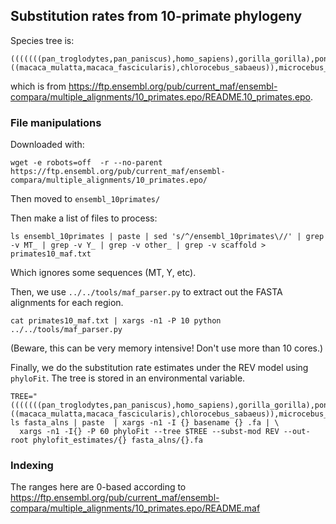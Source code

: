 ## Substitution rates from 10-primate phylogeny

Species tree is:

    (((((((pan_troglodytes,pan_paniscus),homo_sapiens),gorilla_gorilla),pongo_abelii),nomascus_leucogenys),((macaca_mulatta,macaca_fascicularis),chlorocebus_sabaeus)),microcebus_murinus);

which is from https://ftp.ensembl.org/pub/current_maf/ensembl-compara/multiple_alignments/10_primates.epo/README.10_primates.epo.

### File manipulations

Downloaded with:

    wget -e robots=off  -r --no-parent https://ftp.ensembl.org/pub/current_maf/ensembl-compara/multiple_alignments/10_primates.epo/

Then moved to `ensembl_10primates/`

Then make a list of files to process:

    ls ensembl_10primates | paste | sed 's/^/ensembl_10primates\//' | grep -v MT_ | grep -v Y_ | grep -v other_ | grep -v scaffold > primates10_maf.txt

Which ignores some sequences (MT, Y, etc).

Then, we use `../../tools/maf_parser.py` to extract out the FASTA alignments
for each region.

    cat primates10_maf.txt | xargs -n1 -P 10 python ../../tools/maf_parser.py

(Beware, this can be very memory intensive! Don't use more than 10 cores.)

Finally, we do the substitution rate estimates under the REV model using
`phyloFit`. The tree is stored in an environmental variable.

    TREE="(((((((pan_troglodytes,pan_paniscus),homo_sapiens),gorilla_gorilla),pongo_abelii),nomascus_leucogenys),((macaca_mulatta,macaca_fascicularis),chlorocebus_sabaeus)),microcebus_murinus);"
    ls fasta_alns | paste  | xargs -n1 -I {} basename {} .fa | \
      xargs -n1 -I{} -P 60 phyloFit --tree $TREE --subst-mod REV --out-root phylofit_estimates/{} fasta_alns/{}.fa


### Indexing

The ranges here are 0-based according to
https://ftp.ensembl.org/pub/current_maf/ensembl-compara/multiple_alignments/10_primates.epo/README.maf
